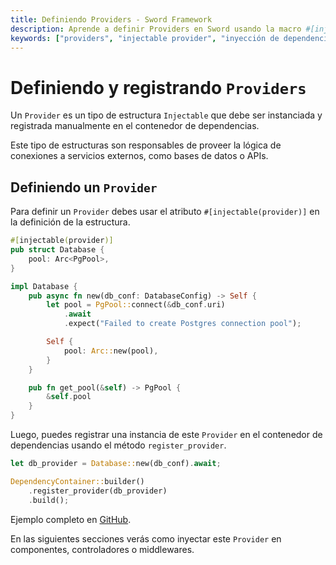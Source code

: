 ```yaml
---
title: Definiendo Providers - Sword Framework
description: Aprende a definir Providers en Sword usando la macro #[injectable(provider)]. Comprende el registro manual y conexiones a servicios externos.
keywords: ["providers", "injectable provider", "inyección de dependencias", "sword framework", "servicios externos", "conexiones base de datos"]
---
```


# Definiendo y registrando `Providers`

Un `Provider` es un tipo de estructura `Injectable` que debe ser instanciada y registrada manualmente en el contenedor de dependencias. 

Este tipo de estructuras son responsables de proveer la lógica de conexiones a servicios externos, como bases de datos o APIs.

## Definiendo un `Provider`

Para definir un `Provider` debes usar el atributo `#[injectable(provider)]` en la definición de la estructura. 

```rust
#[injectable(provider)]
pub struct Database {
    pool: Arc<PgPool>,
}

impl Database {
    pub async fn new(db_conf: DatabaseConfig) -> Self {
        let pool = PgPool::connect(&db_conf.uri)
            .await
            .expect("Failed to create Postgres connection pool");

        Self {
            pool: Arc::new(pool),
        }
    }

    pub fn get_pool(&self) -> PgPool {
        &self.pool
    }
}
```
Luego, puedes registrar una instancia de este `Provider` en el contenedor de dependencias usando el método `register_provider`.

```rust
let db_provider = Database::new(db_conf).await;

DependencyContainer::builder()
    .register_provider(db_provider)
    .build();
```

Ejemplo completo en [GitHub](https://github.com/sword-web/sword/tree/main/examples/dependency-injection/).

En las siguientes secciones verás como inyectar este `Provider` en componentes, controladores o middlewares.

